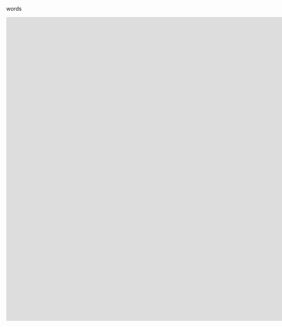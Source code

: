 words

<iframe width="1904" height="807" src="https://www.youtube.com/embed/qQ3PkgFzd84" title="YouTube video player" frameborder="0" allow="accelerometer; autoplay; clipboard-write; encrypted-media; gyroscope; picture-in-picture" allowfullscreen></iframe>
